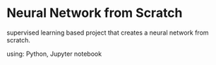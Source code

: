 # Neural Network from Scratch
supervised learning based project that creates a neural network from scratch.

using: Python, Jupyter notebook
